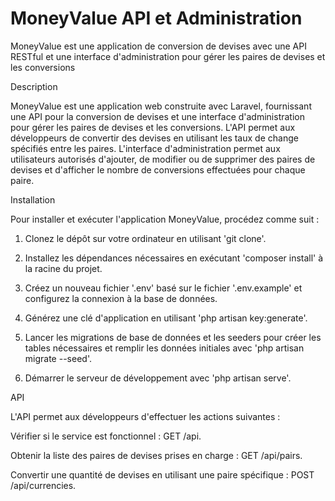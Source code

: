 # MoneyValue API et Administration

MoneyValue est une application de conversion de devises avec une API RESTful et une interface d'administration pour gérer les paires de devises et les conversions

Description

MoneyValue est une application web construite avec Laravel, fournissant une API pour la conversion de devises et une interface d'administration pour gérer les paires de devises et les conversions. L'API permet aux développeurs de convertir des devises en utilisant les taux de change spécifiés entre les paires. L'interface d'administration permet aux utilisateurs autorisés d'ajouter, de modifier ou de supprimer des paires de devises et d'afficher le nombre de conversions effectuées pour chaque paire.

Installation

Pour installer et exécuter l'application MoneyValue, procédez comme suit :

1. Clonez le dépôt sur votre ordinateur en utilisant 'git clone'.

2. Installez les dépendances nécessaires en exécutant 'composer install' à la racine du projet.

3. Créez un nouveau fichier '.env' basé sur le fichier '.env.example' et configurez la connexion à la base de données.

3. Générez une clé d'application en utilisant 'php artisan key:generate'.

5. Lancer les migrations de base de données et les seeders pour créer les tables nécessaires et remplir les données initiales avec 'php artisan migrate --seed'.

6. Démarrer le serveur de développement avec 'php artisan serve'.

API

L'API permet aux développeurs d'effectuer les actions suivantes :

Vérifier si le service est fonctionnel : GET /api.

Obtenir la liste des paires de devises prises en charge : GET /api/pairs.

Convertir une quantité de devises en utilisant une paire spécifique : POST /api/currencies.

